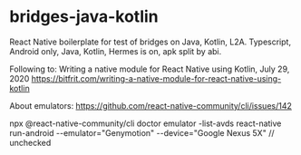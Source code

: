 # bridges-java-kotlin

React Native boilerplate for test of bridges on Java, Kotlin, L2A.
Typescript, Android only, Java, Kotlin, Hermes is on, apk split by abi.

Following to:
Writing a native module for React Native using Kotlin, July 29, 2020
<https://bitfrit.com/writing-a-native-module-for-react-native-using-kotlin>

About emulators:
<https://github.com/react-native-community/cli/issues/142>

npx @react-native-community/cli doctor
emulator -list-avds
react-native run-android --emulator="Genymotion" --device="Google Nexus 5X" // unchecked
